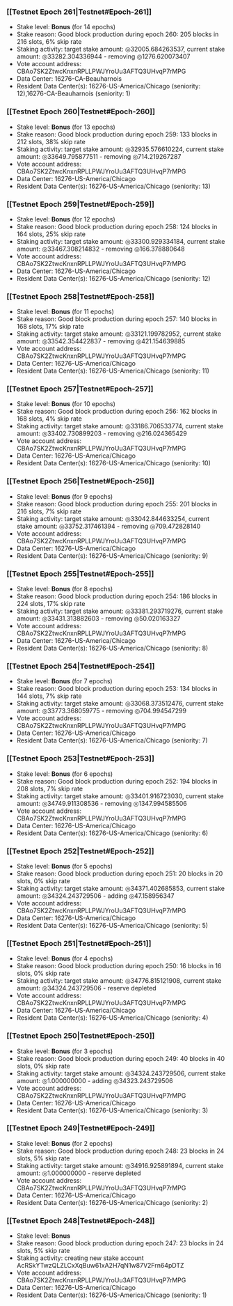 ### [[Testnet Epoch 261|Testnet#Epoch-261]]
* Stake level: **Bonus** (for 14 epochs)
* Stake reason: Good block production during epoch 260: 205 blocks in 216 slots, 6% skip rate
* Staking activity: target stake amount: ◎32005.684263537, current stake amount: ◎33282.304336944 - removing ◎1276.620073407
* Vote account address: CBAo7SK2ZtwcKnxnRPLLPWJYroUu3AFTQ3UHvqP7rMPG
* Data Center: 16276-CA-Beauharnois
* Resident Data Center(s): 16276-US-America/Chicago (seniority: 12),16276-CA-Beauharnois (seniority: 1)
### [[Testnet Epoch 260|Testnet#Epoch-260]]
* Stake level: **Bonus** (for 13 epochs)
* Stake reason: Good block production during epoch 259: 133 blocks in 212 slots, 38% skip rate
* Staking activity: target stake amount: ◎32935.576610224, current stake amount: ◎33649.795877511 - removing ◎714.219267287
* Vote account address: CBAo7SK2ZtwcKnxnRPLLPWJYroUu3AFTQ3UHvqP7rMPG
* Data Center: 16276-US-America/Chicago
* Resident Data Center(s): 16276-US-America/Chicago (seniority: 13)
### [[Testnet Epoch 259|Testnet#Epoch-259]]
* Stake level: **Bonus** (for 12 epochs)
* Stake reason: Good block production during epoch 258: 124 blocks in 164 slots, 25% skip rate
* Staking activity: target stake amount: ◎33300.929334184, current stake amount: ◎33467.308214832 - removing ◎166.378880648
* Vote account address: CBAo7SK2ZtwcKnxnRPLLPWJYroUu3AFTQ3UHvqP7rMPG
* Data Center: 16276-US-America/Chicago
* Resident Data Center(s): 16276-US-America/Chicago (seniority: 12)
### [[Testnet Epoch 258|Testnet#Epoch-258]]
* Stake level: **Bonus** (for 11 epochs)
* Stake reason: Good block production during epoch 257: 140 blocks in 168 slots, 17% skip rate
* Staking activity: target stake amount: ◎33121.199782952, current stake amount: ◎33542.354422837 - removing ◎421.154639885
* Vote account address: CBAo7SK2ZtwcKnxnRPLLPWJYroUu3AFTQ3UHvqP7rMPG
* Data Center: 16276-US-America/Chicago
* Resident Data Center(s): 16276-US-America/Chicago (seniority: 11)
### [[Testnet Epoch 257|Testnet#Epoch-257]]
* Stake level: **Bonus** (for 10 epochs)
* Stake reason: Good block production during epoch 256: 162 blocks in 168 slots, 4% skip rate
* Staking activity: target stake amount: ◎33186.706533774, current stake amount: ◎33402.730899203 - removing ◎216.024365429
* Vote account address: CBAo7SK2ZtwcKnxnRPLLPWJYroUu3AFTQ3UHvqP7rMPG
* Data Center: 16276-US-America/Chicago
* Resident Data Center(s): 16276-US-America/Chicago (seniority: 10)
### [[Testnet Epoch 256|Testnet#Epoch-256]]
* Stake level: **Bonus** (for 9 epochs)
* Stake reason: Good block production during epoch 255: 201 blocks in 216 slots, 7% skip rate
* Staking activity: target stake amount: ◎33042.844633254, current stake amount: ◎33752.317461394 - removing ◎709.472828140
* Vote account address: CBAo7SK2ZtwcKnxnRPLLPWJYroUu3AFTQ3UHvqP7rMPG
* Data Center: 16276-US-America/Chicago
* Resident Data Center(s): 16276-US-America/Chicago (seniority: 9)
### [[Testnet Epoch 255|Testnet#Epoch-255]]
* Stake level: **Bonus** (for 8 epochs)
* Stake reason: Good block production during epoch 254: 186 blocks in 224 slots, 17% skip rate
* Staking activity: target stake amount: ◎33381.293719276, current stake amount: ◎33431.313882603 - removing ◎50.020163327
* Vote account address: CBAo7SK2ZtwcKnxnRPLLPWJYroUu3AFTQ3UHvqP7rMPG
* Data Center: 16276-US-America/Chicago
* Resident Data Center(s): 16276-US-America/Chicago (seniority: 8)
### [[Testnet Epoch 254|Testnet#Epoch-254]]
* Stake level: **Bonus** (for 7 epochs)
* Stake reason: Good block production during epoch 253: 134 blocks in 144 slots, 7% skip rate
* Staking activity: target stake amount: ◎33068.373512476, current stake amount: ◎33773.368059775 - removing ◎704.994547299
* Vote account address: CBAo7SK2ZtwcKnxnRPLLPWJYroUu3AFTQ3UHvqP7rMPG
* Data Center: 16276-US-America/Chicago
* Resident Data Center(s): 16276-US-America/Chicago (seniority: 7)
### [[Testnet Epoch 253|Testnet#Epoch-253]]
* Stake level: **Bonus** (for 6 epochs)
* Stake reason: Good block production during epoch 252: 194 blocks in 208 slots, 7% skip rate
* Staking activity: target stake amount: ◎33401.916723030, current stake amount: ◎34749.911308536 - removing ◎1347.994585506
* Vote account address: CBAo7SK2ZtwcKnxnRPLLPWJYroUu3AFTQ3UHvqP7rMPG
* Data Center: 16276-US-America/Chicago
* Resident Data Center(s): 16276-US-America/Chicago (seniority: 6)
### [[Testnet Epoch 252|Testnet#Epoch-252]]
* Stake level: **Bonus** (for 5 epochs)
* Stake reason: Good block production during epoch 251: 20 blocks in 20 slots, 0% skip rate
* Staking activity: target stake amount: ◎34371.402685853, current stake amount: ◎34324.243729506 - adding ◎47.158956347
* Vote account address: CBAo7SK2ZtwcKnxnRPLLPWJYroUu3AFTQ3UHvqP7rMPG
* Data Center: 16276-US-America/Chicago
* Resident Data Center(s): 16276-US-America/Chicago (seniority: 5)
### [[Testnet Epoch 251|Testnet#Epoch-251]]
* Stake level: **Bonus** (for 4 epochs)
* Stake reason: Good block production during epoch 250: 16 blocks in 16 slots, 0% skip rate
* Staking activity: target stake amount: ◎34776.815121908, current stake amount: ◎34324.243729506 - reserve depleted
* Vote account address: CBAo7SK2ZtwcKnxnRPLLPWJYroUu3AFTQ3UHvqP7rMPG
* Data Center: 16276-US-America/Chicago
* Resident Data Center(s): 16276-US-America/Chicago (seniority: 4)
### [[Testnet Epoch 250|Testnet#Epoch-250]]
* Stake level: **Bonus** (for 3 epochs)
* Stake reason: Good block production during epoch 249: 40 blocks in 40 slots, 0% skip rate
* Staking activity: target stake amount: ◎34324.243729506, current stake amount: ◎1.000000000 - adding ◎34323.243729506
* Vote account address: CBAo7SK2ZtwcKnxnRPLLPWJYroUu3AFTQ3UHvqP7rMPG
* Data Center: 16276-US-America/Chicago
* Resident Data Center(s): 16276-US-America/Chicago (seniority: 3)
### [[Testnet Epoch 249|Testnet#Epoch-249]]
* Stake level: **Bonus** (for 2 epochs)
* Stake reason: Good block production during epoch 248: 23 blocks in 24 slots, 5% skip rate
* Staking activity: target stake amount: ◎34916.925891894, current stake amount: ◎1.000000000 - reserve depleted
* Vote account address: CBAo7SK2ZtwcKnxnRPLLPWJYroUu3AFTQ3UHvqP7rMPG
* Data Center: 16276-US-America/Chicago
* Resident Data Center(s): 16276-US-America/Chicago (seniority: 2)
### [[Testnet Epoch 248|Testnet#Epoch-248]]
* Stake level: **Bonus**
* Stake reason: Good block production during epoch 247: 23 blocks in 24 slots, 5% skip rate
* Staking activity: creating new stake account AcRSkYTwzQLZLCxXqBuw61xA2H7qN1w87V2Frn64pDTZ
* Vote account address: CBAo7SK2ZtwcKnxnRPLLPWJYroUu3AFTQ3UHvqP7rMPG
* Data Center: 16276-US-America/Chicago
* Resident Data Center(s): 16276-US-America/Chicago (seniority: 1)